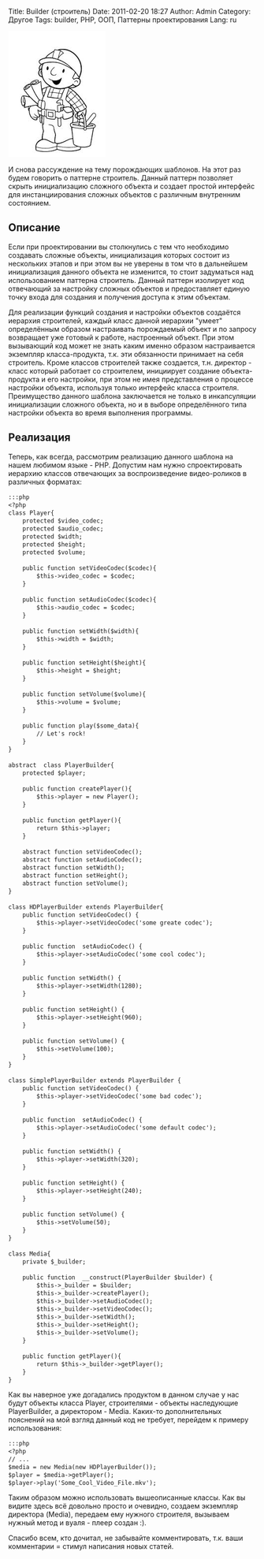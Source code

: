 Title: Builder (строитель)
Date: 2011-02-20 18:27
Author: Admin
Category: Другое
Tags: builder, PHP, ООП, Паттерны проектирования
Lang: ru

![builder pattern][]

И снова рассуждение на тему порождающих шаблонов. На этот раз будем
говорить о паттерне строитель. Данный паттерн позволяет скрыть
инициализацию сложного объекта и создает простой интерфейс для
инстанциирования сложных объектов с различным внутренним состоянием.

Описание
--------

Если при проектировании вы столкнулись с тем что необходимо создавать
сложные объекты, инициализация которых состоит из нескольких этапов и
при этом вы не уверены в том что в дальнейшем инициализация данного
объекта не изменится, то стоит задуматься над использованием паттерна
строитель. Данный паттерн изолирует код отвечающий за настройку сложных
объектов и предоставляет единую точку входа для создания и получения
доступа к этим объектам.

Для реализации функций создания и настройки объектов создаётся иерархия
строителей, каждый класс данной иерархии "умеет" определённым образом
настраивать порождаемый объект и по запросу возвращает уже готовый к
работе, настроенный объект. При этом вызывающий код может не знать каким
именно образом настраивается экземпляр класса-продукта, т.к. эти
обязанности принимает на себя строитель. Кроме классов строителей также
создается, т.н. директор - класс который работает со строителем,
инициирует создание объекта-продукта и его настройки, при этом не имея
представления о процессе настройки объекта, используя только интерфейс
класса строителя. Преимущество данного шаблона заключается не только в
инкапсуляции инициализации сложного объекта, но и в выборе определённого
типа настройки объекта во время выполнения программы.

Реализация
----------

Теперь, как всегда, рассмотрим реализацию данного шаблона на нашем
любимом языке - PHP. Допустим нам нужно спроектировать иерархию классов
отвечающих за воспроизведение видео-роликов в различных форматах:

	:::php
	<?php
	class Player{
	    protected $video_codec;
	    protected $audio_codec;
	    protected $width;
	    protected $height;
	    protected $volume;
	 
	    public function setVideoCodec($codec){
	        $this->video_codec = $codec;
	    }
	 
	    public function setAudioCodec($codec){
	        $this->audio_codec = $codec;
	    }
	 
	    public function setWidth($width){
	        $this->width = $width;
	    }
	 
	    public function setHeight($height){
	        $this->height = $height;
	    }
	 
	    public function setVolume($volume){
	        $this->volume = $volume;
	    }
	 
	    public function play($some_data){
	        // Let's rock!
	    }
	}
	 
	abstract  class PlayerBuilder{
	    protected $player;
	 
	    public function createPlayer(){
	        $this->player = new Player();
	    }
	 
	    public function getPlayer(){
	        return $this->player;
	    }
	 
	    abstract function setVideoCodec();
	    abstract function setAudioCodec();
	    abstract function setWidth();
	    abstract function setHeight();
	    abstract function setVolume();
	}
	 
	class HDPlayerBuilder extends PlayerBuilder{
	    public function setVideoCodec() {
	        $this->player->setVideoCodec('some greate codec');
	    }
	 
	    public function  setAudioCodec() {
	        $this->player->setAudioCodec('some cool codec');
	    }
	 
	    public function setWidth() {
	        $this->player->setWidth(1280);
	    }
	 
	    public function setHeight() {
	        $this->player->setHeight(960);
	    }
	 
	    public function setVolume() {
	        $this->setVolume(100);
	    }
	}
	 
	class SimplePlayerBuilder extends PlayerBuilder {
	    public function setVideoCodec() {
	        $this->player->setVideoCodec('some bad codec');
	    }
	 
	    public function  setAudioCodec() {
	        $this->player->setAudioCodec('some default codec');
	    }
	 
	    public function setWidth() {
	        $this->player->setWidth(320);
	    }
	 
	    public function setHeight() {
	        $this->player->setHeight(240);
	    }
	 
	    public function setVolume() {
	        $this->setVolume(50);
	    }
	}
	 
	class Media{
	    private $_builder;
	 
	    public function  __construct(PlayerBuilder $builder) {
	        $this->_builder = $builder;
	        $this->_builder->createPlayer();
	        $this->_builder->setAudioCodec();
	        $this->_builder->setVideoCodec();
	        $this->_builder->setWidth();
	        $this->_builder->setHeight();
	        $this->_builder->setVolume();
	    }
	 
	    public function getPlayer(){
	        return $this->_builder->getPlayer();
	    }
	}

Как вы наверное уже догадались продуктом в данном случае у нас будут
объекты класса Player, строителями - объекты наследующие PlayerBuilder,
а директором - Media. Каких-то дополнительных пояснений на мой взгляд
данный код не требует, перейдем к примеру использования:

	:::php
	<?php
	// ...
	$media = new Media(new HDPlayerBuilder());
	$player = $media->getPlayer();
	$player->play('Some_Cool_Video_File.mkv');

Таким образом можно использовать вышеописанные классы. Как вы видите
здесь всё довольно просто и очевидно, создаем экземпляр директора
(Media), передаем ему нужного строителя, вызываем нужный метод и вуаля -
плеер создан :).

Спасибо всем, кто дочитал, не забывайте комментировать, т.к. ваши
комментарии = стимул написания новых статей.

  [builder pattern]: /media/2011/02/images.jpg
    "builder"
